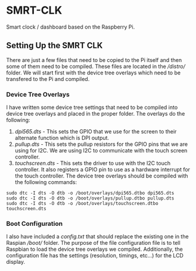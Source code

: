 # SMRT-CLK
Smart clock / dashboard based on the Raspberry Pi. 

## Setting Up the SMRT CLK
There are just a few files that need to be copied to the Pi itself and then some of them need to be compiled. These files are located in the */distro/* folder. We will start first with the device tree overlays which need to be transfered to the Pi and compiled.

### Device Tree Overlays
I have written some device tree settings that need to be compiled into device tree overlays and placed in the proper folder. The overlays do the following:
1. *dpi565.dts* - This sets the GPIO that we use for the screen to their alternate function which is DPI output.
2. *pullup.dts* - This sets the pullup resistors for the GPIO pins that we are using for I2C. We are using I2C to communicate with the touch screen controller.
3. *touchscreen.dts* - This sets the driver to use with the I2C touch controller. It also registers a GPIO pin to use as a hardware interrupt for the touch controller.
The device tree overlays should be compiled with the following commands:

```
sudo dtc -I dts -O dtb -o /boot/overlays/dpi565.dtbo dpi565.dts
sudo dtc -I dts -O dtb -o /boot/overlays/pullup.dtbo pullup.dts
sudo dtc -I dts -O dtb -o /boot/overlays/touchscreen.dtbo touchscreen.dts
```

### Boot Configuration
I also have included a *config.txt* that should replace the existing one in the Raspian */boot/* folder. The purpose of the file configuration file is to tell Raspbian to load the device tree overlays we compiled. Additionally, the configuration file has the settings (resolution, timings, etc...) for the LCD display.
